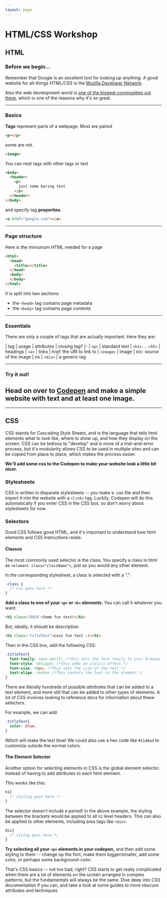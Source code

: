 ```yaml
---
layout: page
---
```


# HTML/CSS Workshop
## HTML
### Before we begin...
Remember that Google is an excellent tool for looking up *anything*.
A good website for all-things HTML/CSS is the [Mozilla Developer Network](developer.mozilla.org/en-US/docs).

Also the web development world is [one of the biggest communities out there](https://coggle.it/diagram/Vz9LvW8byvN0I38x), which is one of the reasons why it's so great.

---
### Basics
**Tags** represent parts of a webpage. Most are paired
```html
<p></p>
```
some are not.
```html
<image>
```
You can nest tags with other tags or text
```html
<body>
  <header>
    <p>
      just some boring text
    </p>
  </header>
</body>
```
and specify tag **properties**.
```html
<a href="google.com"></a>
```

---
### Page structure
Here is the miniumum HTML needed for a page
```html
<html>
  <head>
    <title></title>
  </head>
  <body>
  </body>
</html>
```
It is split into two sections:
* the `<head>` tag contains page metadata
* the `<body>` tag contains page contents

---
### Essentials

There are only a couple of tags that are actually important. Here they are:

| tag | usage | attributes | closing tag?
|-
| `<p>` | standard text
| `<h1>...<h5>` | headings
| `<a>` | links | *href*: the URI to link to
| `<image>` | image | *src*: source of the image | no
| `<div>` | a generic tag

---

### Try it out!
Head on over to [Codepen](https://codepen.io/pen) and make a simple website with text and at least one image.
---

---

## CSS

CSS stands for Cascading Style Sheets, and is the language that tells html elements what to look like, where to show up, and how they display on the screen. CSS can be tedious to "develop" and is more of a trial-and-error process, but it's modularity allows CSS to be used in multiple sites and can be copied from place to place, which makes the process easier.

**We'll add some css to the Codepen to make your website look a little bit nicer.**

### Stylesheets
CSS is written in disparate stylesheets -- you make a .css file and then import it into the website with a `<link>` tag. Luckily, Codepen will do this automatically if you enter CSS in the CSS box, so don't worry about stylesheets for now.

### Selectors

Good CSS follows good HTML, and it's important to understand how html elements and CSS instructions relate.

#### Classes
The most commonly used selector is the class. You specify a class in html as ```<element class="className">```, just as you would any other element.

In the corresponding stylesheet, a class is selected with a ".":

```css
.class {
  /* css goes here */
}
```
**Add a class to one of your `<p>` or `<h>` elements.** You can call it whatever you want:

```html
<h1 class="DUCK">Some fun text!</h1>
```
But, ideally, it should be descriptive:
```html
<h1 class="titleText">Less fun text :(</h1>
```
Then in the CSS box, add the following CSS:
```css
.titleText{
  font-family: sans-serif; /*this sets the font family to your browser's default sans font.*/
  font-style: oblique; /*this adds an italics effect.*/
  font-size: 30px; /*This sets the size of the text.*/
  text-align: center /*This centers the text in the element.*/
}
```
There are literally hundreds of possible attributes that can be added to a text element, and more still that can be added to other types of elements. A lot of CSS involves looking to reference docs for information about these selectors.

For example, we can add:
```css
.titleText{
  color: blue;
}
```
Which will make the text blue! We could also use a hex code like `#11d8ad` to customize outside the normal colors.

#### The Element Selector

Another option for selecting elements in CSS is the global element selector. Instead of having to add attributes to each html element.

This works like this:

```css
h1{
  /* styling goes here */
}
```
The selector doesn't include a period! In the above example, the styling between the brackets would be applied to all `h1` level headers. This can also be applied to other elements, including area tags like `<div>`:
```css
div{
  /* stylng goes here */
}
```
**Try selecting all your `<p>` elements in your codepen,** and then add some styling to them -- change up the font, make them bigger/smaller, add some color, or perhaps some background-color.


That's CSS basics -- not too bad, right? CSS starts to get really complicated when there are a lot of elements on the screen arranged in complex patterns, but the fundamentals will always be the same. Dive deep into CSS documentation if you can, and take a look at some guides to more obscure attributes and techniques.
